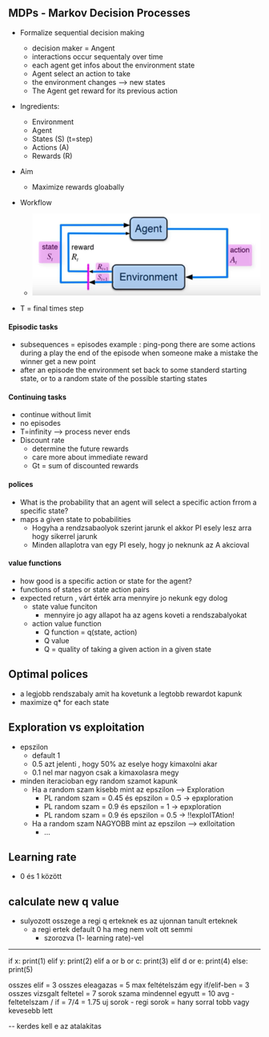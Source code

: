 ## MDPs - Markov Decision Processes
- Formalize sequential decision making
  - decision maker = Angent
  - interactions occur sequentaly over time
  - each agent get infos about the environment state
  - Agent select an action to take
  - the environment changes --> new states
  - The Agent get reward for its previous action
- Ingredients:
  - Environment
  - Agent 
  - States (S) (t=step)
  - Actions (A)
  - Rewards (R)
- Aim
  - Maximize rewards gloabally
- Workflow
  - ![img_1.png](img_1.png)

- T = final times step
#### Episodic tasks
- subsequences = episodes
example : ping-pong there are
some actions during a play
the end of the episode when
someone make a mistake  the winner  get a new point
- after an episode the environment set back to some standerd starting state, or to a random state of the possible starting states 
#### Continuing tasks
- continue without limit
- no episodes
- T=infinity --> process never ends
- Discount rate
  - determine the future rewards 
  - care more about immediate reward
  - Gt = sum of discounted rewards 

#### polices
- What is the probability that an agent will select a specific action frrom a specific state?
- maps a given state to pobabilities
  - Hogyha a rendzsabaolyok szerint jarunk el akkor PI
    esely lesz arra hogy sikerrel jarunk
  - Minden allaplotra  van egy PI esely, hogy jo neknunk az A akcioval
#### value functions
- how good is a specific action or state for the agent?
- functions of states or state action pairs
- expected return , várt érték arra mennyire jo nekunk egy dolog
  - state value funciton
    - mennyire jo agy allapot ha az agens koveti a rendszabalyokat
  - action value function
    - Q function = q(state, action)
    - Q value
    - Q = quality of taking a given action in a given state


## Optimal polices 
  - a legjobb rendszabaly amit ha kovetunk a legtobb rewardot kapunk
  - maximize q* for each state


## Exploration vs exploitation
- epszilon
  - default  1
  - 0.5 azt jelenti , hogy 50% az eselye hogy kimaxolni akar
  - 0.1 nel mar nagyon csak a kimaxolasra megy
- minden iteracioban egy random szamot kapunk
  - Ha a random szam kisebb mint az epszilon --> Exploration
    - PL random szam = 0.45 és epszilon = 0.5  -> epxploration
    - PL random szam = 0.9 és epszilon = 1  -> epxploration
    - PL random szam = 0.9 és epszilon = 0.5  -> !!exploITAtion!
  - Ha a random szam NAGYOBB mint az epszilon --> exlloitation
    - ...
    
## Learning rate
- 0 és 1 között

## calculate new q value
- sulyozott osszege a regi q erteknek es az ujonnan tanult erteknek
  - a regi ertek default 0 ha meg nem volt ott semmi
    - szorozva (1- learning rate)-vel
--------------------------------------------
if x:
  print(1)
elif y:
  print(2)
elif a or b or c:
  print(3)
elif d or e:
  print(4)
else:
  print(5)


osszes elif = 3
osszes eleagazas = 5
max feltételszám egy if/elif-ben = 3
osszes vizsgalt feltetel = 7
sorok szama mindennel egyutt = 10
avg - feltetelszam / if = 7/4 = 1.75
uj sorok - regi sorok = hany sorral tobb vagy kevesebb lett

-- kerdes kell e az atalakitas
